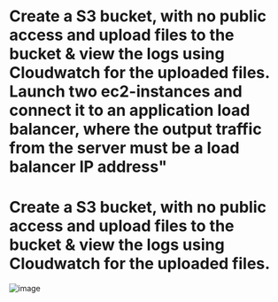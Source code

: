# Create a S3 bucket, with no public access and upload files to the bucket & view the logs using Cloudwatch for the uploaded files. Launch two ec2-instances and connect it to an application load balancer, where the output traffic from the server must be a load balancer IP address"
# Create a S3 bucket, with no public access and upload files to the bucket & view the logs using Cloudwatch for the uploaded files.

![image](https://github.com/ArpanaM/Guvi_tasks/assets/68733492/29a8b74e-2d52-442b-ab8e-fc72d8919f6f)


